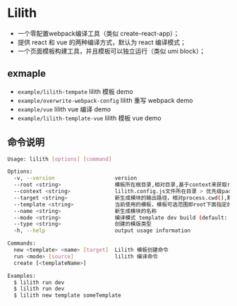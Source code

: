 # Lilith

- 一个零配置webpack编译工具（类似 create-react-app）；
- 提供 react 和 vue 的两种编译方式，默认为 react 编译模式；
- 一个页面模板构建工具，并且模板可以独立运行（类似 umi block）；

## exmaple

- `example/lilith-tempate` lilith 模板 demo
- `example/overwrite-webpack-config` lilith 重写 webpack demo
- `example/vue` lilith vue 编译 demo
- `example/lilith-template-vue` lilith 模板 vue demo


## 命令说明

```bash
Usage: lilith [options] [command]

Options:
  -v, --version                   version
  --root <string>                 模板所在根目录,相对目录,基于context来获取root的绝对路径，默认值"_template" (default: "_template")
  --context <string>              lilith.config.js文件所在目录 > 优先级package.json所在目录 > process.cwd() (default: process.cwd())
  --target <string>               新生成模块的输出路径，相对process.cwd(),默认"." (default: ".")
  --template <string>             当前使用的模板，模板可选范围即root下面指定的模板，支持简写即当前有模板page那么p,pa,pag等效
  --name <string>                 新生成模块的名称
  --mode <string>                 编译模式 template dev build (default: "dev")
  --type <string>                 创建的模版类型
  -h, --help                      output usage information

Commands:
  new <template> <name> [target]  Lilith 模板创建命令
  run <mode> [source]             lilith 编译命令
  create [<templateName>]

Examples:
  $ lilith run dev
  $ lilith run dev
  $ lilith new template someTemplate
```
